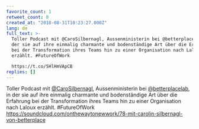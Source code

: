```yaml
---
favorite_count: 1
retweet_count: 0
created_at: "2018-08-31T10:23:27.000Z"
lang: de
full_text: >-
  Toller Podcast mit @CaroSilbernagl, Aussenministerin bei @betterplacelab, in
  der sie auf ihre einmalig charmante und bodenständige Art über die Erfahrung
  bei der Transformation ihres Teams hin zu einer Organisation nach Laloux
  erzählt. #FutureOfWork 

  https://t.co/5HlHmVApCB
replies: []
---
```


Toller Podcast mit [@CaroSilbernagl](https://twitter.com/CaroSilbernagl),
Aussenministerin bei [@betterplacelab](https://twitter.com/betterplacelab), in
der sie auf ihre einmalig charmante und bodenständige Art über die Erfahrung bei
der Transformation ihres Teams hin zu einer Organisation nach Laloux erzählt.
#FutureOfWork
<https://soundcloud.com/onthewaytonewwork/78-mit-carolin-silbernagl-von-betterplace>

